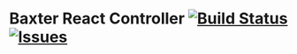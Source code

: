 # Baxter React Controller [![Build Status](https://travis-ci.org/brahmgardner/baxter_react_controller.svg?branch=master)](https://travis-ci.org/brahmgardner/baxter_react_controller) [![Issues](https://img.shields.io/github/issues/brahmgardner/baxter_react_controller.svg?label=Issues)](https://github.com/brahmgardner/baxter_react_controller/issues)
